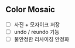 Color Mosaic
----------------------------------------

- [ ] 사진 + 모자이크 저장
- [ ] undo / reundo 기능
- [ ] 불안정한 리사이징 안정화
